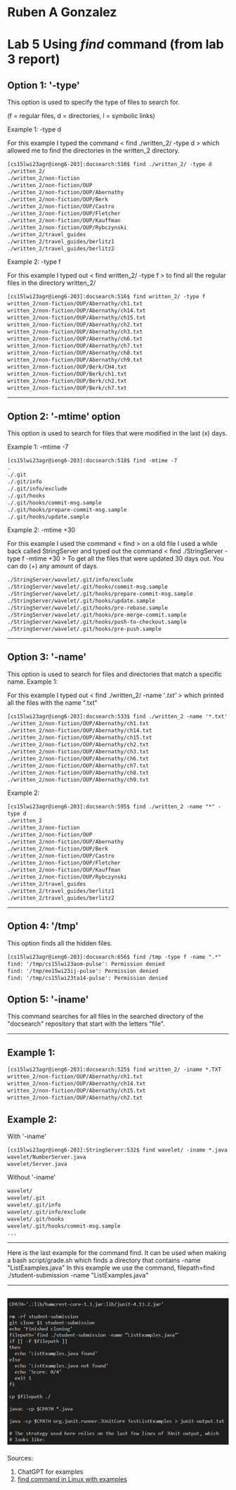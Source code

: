 # Ruben A Gonzalez 
# Lab 5 Using *find* command (from lab 3 report)

**Option 1: '-type'**
---
This option is used to specify the type of files to search for.
>
(f = regular files, d = directories, l = symbolic links)
>
Example 1: -type d
>
For this example I typed the command < find ./written_2/ -type d > which
allowed me to find the directories in the written_2 directory.
```
[cs15lwi23agr@ieng6-203]:docsearch:510$ find ./written_2/ -type d
./written_2/
./written_2/non-fiction
./written_2/non-fiction/OUP
./written_2/non-fiction/OUP/Abernathy
./written_2/non-fiction/OUP/Berk
./written_2/non-fiction/OUP/Castro
./written_2/non-fiction/OUP/Fletcher
./written_2/non-fiction/OUP/Kauffman
./written_2/non-fiction/OUP/Rybczynski
./written_2/travel_guides
./written_2/travel_guides/berlitz1
./written_2/travel_guides/berlitz2
```
 Example 2: -type f
 >
 For this example I typed out < find written_2/ -type f > to find all
 the regular files in the directory written_2/
 ```
 [cs15lwi23agr@ieng6-203]:docsearch:516$ find written_2/ -type f
written_2/non-fiction/OUP/Abernathy/ch1.txt
written_2/non-fiction/OUP/Abernathy/ch14.txt
written_2/non-fiction/OUP/Abernathy/ch15.txt
written_2/non-fiction/OUP/Abernathy/ch2.txt
written_2/non-fiction/OUP/Abernathy/ch3.txt
written_2/non-fiction/OUP/Abernathy/ch6.txt
written_2/non-fiction/OUP/Abernathy/ch7.txt
written_2/non-fiction/OUP/Abernathy/ch8.txt
written_2/non-fiction/OUP/Abernathy/ch9.txt
written_2/non-fiction/OUP/Berk/CH4.txt
written_2/non-fiction/OUP/Berk/ch1.txt
written_2/non-fiction/OUP/Berk/ch2.txt
written_2/non-fiction/OUP/Berk/ch7.txt
 ```
 ---
 **Option 2: '-mtime' option**
 ---
 This option is used to search for files that were modified in the last (x) days.
 >
 Example 1: -mtime -7
 >
 ```
 [cs15lwi23agr@ieng6-203]:docsearch:518$ find -mtime -7
.
./.git
./.git/info
./.git/info/exclude
./.git/hooks
./.git/hooks/commit-msg.sample
./.git/hooks/prepare-commit-msg.sample
./.git/hooks/update.sample
 ```

Example 2: -mtime +30
>
For this example I used the command < find > on a old file I used a while back
called StringServer and typed out the command < find ./StringServer -type f -mtime +30 >
To get all the files that were updated 30 days out. You can do (+) any amount of days.
```[cs15lwi23agr@ieng6-203]:~:583$ find ./StringServer -type f -mtime +30
./StringServer/wavelet/.git/info/exclude
./StringServer/wavelet/.git/hooks/commit-msg.sample
./StringServer/wavelet/.git/hooks/prepare-commit-msg.sample
./StringServer/wavelet/.git/hooks/update.sample
./StringServer/wavelet/.git/hooks/pre-rebase.sample
./StringServer/wavelet/.git/hooks/pre-merge-commit.sample
./StringServer/wavelet/.git/hooks/push-to-checkout.sample
./StringServer/wavelet/.git/hooks/pre-push.sample
```
---
**Option 3: '-name'**
---
This option is used to search for files and directories that match a specific name.
Example 1:
>
For this example I typed out < find ./written_2/ -name '*.txt' >* which printed
all the files with the name ".txt"
```
[cs15lwi23agr@ieng6-203]:docsearch:533$ find ./written_2 -name '*.txt'
./written_2/non-fiction/OUP/Abernathy/ch1.txt
./written_2/non-fiction/OUP/Abernathy/ch14.txt
./written_2/non-fiction/OUP/Abernathy/ch15.txt
./written_2/non-fiction/OUP/Abernathy/ch2.txt
./written_2/non-fiction/OUP/Abernathy/ch3.txt
./written_2/non-fiction/OUP/Abernathy/ch6.txt
./written_2/non-fiction/OUP/Abernathy/ch7.txt
./written_2/non-fiction/OUP/Abernathy/ch8.txt
./written_2/non-fiction/OUP/Abernathy/ch9.txt
```
Example 2:
```
[cs15lwi23agr@ieng6-203]:docsearch:595$ find ./written_2 -name "*" -type d
./written_2
./written_2/non-fiction
./written_2/non-fiction/OUP
./written_2/non-fiction/OUP/Abernathy
./written_2/non-fiction/OUP/Berk
./written_2/non-fiction/OUP/Castro
./written_2/non-fiction/OUP/Fletcher
./written_2/non-fiction/OUP/Kauffman
./written_2/non-fiction/OUP/Rybczynski
./written_2/travel_guides
./written_2/travel_guides/berlitz1
./written_2/travel_guides/berlitz2
```
---
**Option 4: '/tmp'**
---
This option finds all the hidden files.
```
[cs15lwi23agr@ieng6-203]:docsearch:656$ find /tmp -type f -name ".*"
find: '/tmp/cs15lwi23aom-pulse': Permission denied
find: '/tmp/ee15wi23ij-pulse': Permission denied
find: '/tmp/cs15lwi23ta14-pulse': Permission denied
```
**Option 5: '-iname'**
---
This command searches for all files in the searched directory of the "docsearch" repository that start with the letters "file".
>
---
**Example 1:**
---
```
[cs15lwi23agr@ieng6-203]:docsearch:525$ find written_2/ -iname *.TXT
written_2/non-fiction/OUP/Abernathy/ch1.txt
written_2/non-fiction/OUP/Abernathy/ch14.txt
written_2/non-fiction/OUP/Abernathy/ch15.txt
written_2/non-fiction/OUP/Abernathy/ch2.txt
```
>
Example 2:
---
With '-iname'
```
[cs15lwi23agr@ieng6-203]:StringServer:532$ find wavelet/ -iname *.java
wavelet/NumberServer.java
wavelet/Server.java
```
Without '-iname'
```[cs15lwi23agr@ieng6-203]:StringServer:537$ find wavelet/ *.java
wavelet/
wavelet/.git
wavelet/.git/info
wavelet/.git/info/exclude
wavelet/.git/hooks
wavelet/.git/hooks/commit-msg.sample
...
```
---
>

Here is the last example for the command find. It can be used when making a bash script/grade.sh
which finds a directory that contains -name "ListExamples.java"
In this example we use the command, filepath=<backtick>find ./student-submission -name "ListExamples.java"<backtick>
 
---
![Image](find.png)
---
Sources: 
1. ChatGPT for examples
2. [find command in Linux with examples](https://www.geeksforgeeks.org/find-command-in-linux-with-examples/)
 

